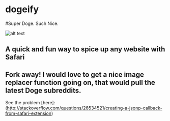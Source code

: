 dogeify
=======

#Super Doge. Such Nice.

![alt text](http://i.imgur.com/QtK52nq.png "")

## A quick and fun way to spice up any website with Safari

## Fork away! I would love to get a nice image replacer function going on, that would pull the latest Doge subreddits.  

See the problem [here]: (http://stackoverflow.com/questions/26534521/creating-a-jsonp-callback-from-safari-extension)

 
